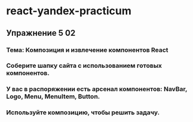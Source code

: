 # react-yandex-practicum
## Упражнение 5 02
### Тема: Композиция и извлечение компонентов React
### Cоберите шапку сайта с использованием готовых компонентов. 
### У вас в распоряжении есть арсенал компонентов: NavBar, Logo, Menu, MenuItem, Button. 
### Используйте композицию, чтобы решить задачу.
